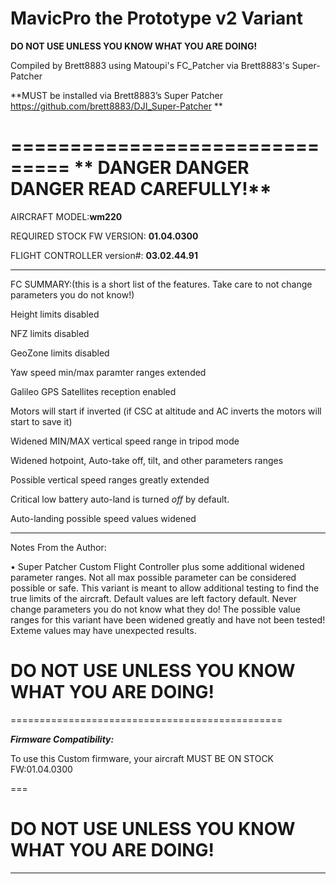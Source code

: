 # MavicPro the Prototype v2 Variant

**DO NOT USE UNLESS YOU KNOW WHAT YOU ARE DOING!**

Compiled by Brett8883 using Matoupi's FC_Patcher via Brett8883's Super-Patcher

**MUST be installed via Brett8883’s Super Patcher https://github.com/brett8883/DJI_Super-Patcher **

===============================
** DANGER DANGER DANGER READ CAREFULLY!**
===============================
AIRCRAFT MODEL:**wm220**

REQUIRED STOCK FW VERSION: **01.04.0300**

FLIGHT CONTROLLER version#: **03.02.44.91**

------------------------------------------

FC SUMMARY:(this is a short list of the features. Take care to not change parameters you do not know!)

Height limits disabled 

NFZ limits disabled 

GeoZone limits disabled 

Yaw speed min/max paramter ranges extended 

Galileo GPS Satellites reception enabled

Motors will start if inverted (if CSC at altitude and AC inverts the motors will start to save it)

Widened MIN/MAX vertical speed range in tripod mode

Widened hotpoint, Auto-take off, tilt, and other parameters ranges

Possible vertical speed ranges greatly extended

Critical low battery auto-land is turned *off* by default. 

Auto-landing possible speed values widened

***********************************************

Notes From the Author:

• Super Patcher Custom Flight Controller plus some additional widened parameter ranges. Not all max possible parameter can be considered possible or safe. This variant is meant to allow additional testing to find the true limits of the aircraft. Default values are left factory default. Never change parameters you do not know what they do! The possible value ranges for this variant have been widened greatly and have not been tested! Exteme values may have unexpected results. 

# DO NOT USE UNLESS YOU KNOW WHAT YOU ARE DOING! 
===============================================

***Firmware Compatibility:***

To use this Custom firmware, your aircraft MUST BE ON STOCK FW:01.04.0300

===
# DO NOT USE UNLESS YOU KNOW WHAT YOU ARE DOING!
****


	

